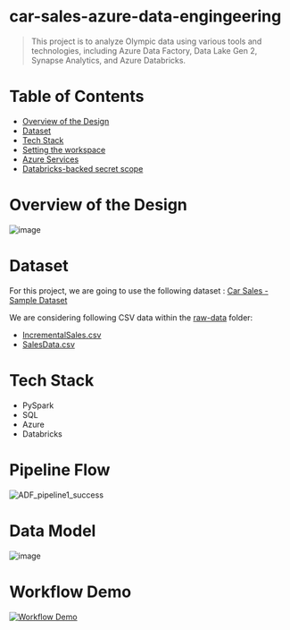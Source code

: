 # car-sales-azure-data-engingeering 

> This project is to analyze Olympic data using various tools and technologies, including Azure Data Factory, Data Lake Gen 2, Synapse Analytics, and Azure Databricks.

# Table of Contents
- [Overview of the Design](#overview-of-the-design)
- [Dataset](#Dataset)
- [Tech Stack](#Tech-Stack)
- [Setting the workspace](#setting-the-workspace)
- [Azure Services](#Azure-Services)
- [Databricks-backed secret scope](#Databricks-backed-secret-scope)


# <a name="overview-of-the-design"></a> Overview of the Design
![image](https://github.com/user-attachments/assets/673a9717-51d7-4f72-bab1-ef489903f796)


# <a name="Dataset"></a>Dataset
For this project, we are going to use the following dataset : [Car Sales - Sample Dataset](https://tableauserverguru.wordpress.com/sample-data-sets/) 

We are considering following CSV data within the [raw-data](https://github.com/nk3099/car-sales-azure-data-engingeering/tree/main/raw-data) folder:
- [IncrementalSales.csv](https://github.com/nk3099/car-sales-azure-data-engingeering/blob/main/raw-data/IncrementalSales.csv)
- [SalesData.csv](https://github.com/nk3099/car-sales-azure-data-engingeering/blob/main/raw-data/SalesData.csv)

# <a name="Tech-Stack"></a>Tech Stack
- PySpark
- SQL
- Azure
- Databricks

# <a name="pipeline-flow"></a> Pipeline Flow

![ADF_pipeline1_success](https://github.com/user-attachments/assets/36b3a47f-b52d-45f5-a965-93f7c31fc221)

# <a name="data-model"></a> Data Model
![image](https://github.com/user-attachments/assets/e555503c-d916-4a90-874e-ad3ebad8a62b)


# <a name="workflow-demo"></a> Workflow Demo
[![Workflow Demo](https://img.youtube.com/vi/nwMOhdDVOS8/1.jpg)](https://www.youtube.com/watch?v=nwMOhdDVOS8)







